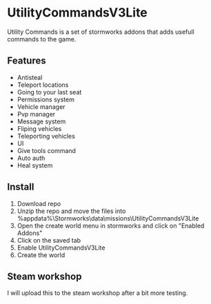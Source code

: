 # UtilityCommandsV3Lite
Utility Commands is a set of stormworks addons that adds usefull commands to the game.

## Features
+ Antisteal
+ Teleport locations
+ Going to your last seat
+ Permissions system
+ Vehicle manager
+ Pvp manager
+ Message system
+ Fliping vehicles
+ Teleporting vehicles
+ UI
+ Give tools command
+ Auto auth
+ Heal system

## Install
1. Download repo
2. Unzip the repo and move the files into %appdata%\Stormworks\data\missions\UtilityCommandsV3Lite
3. Open the create world menu in stormworks and click on "Enabled Addons"
4. Click on the saved tab
5. Enable UtilityCommandsV3Lite
6. Create the world

## Steam workshop
I will upload this to the steam workshop after a bit more testing.


